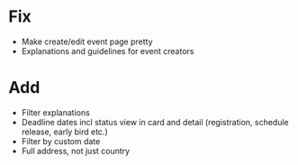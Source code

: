 # Fix

-   Make create/edit event page pretty
-   Explanations and guidelines for event creators

# Add

-   Filter explanations
-   Deadline dates incl status view in card and detail (registration, schedule release, early bird etc.)
-   Filter by custom date
-   Full address, not just country
